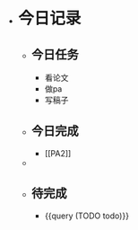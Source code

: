 - # 今日记录
	- ## 今日任务
		- 看论文
		- 做pa
		- 写稿子
	- ##  今日完成
		- [[PA2]]
	-
	- ## 待完成
		- {{query (TODO todo)}}